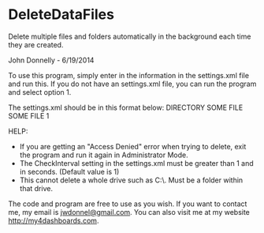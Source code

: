 DeleteDataFiles
===============

Delete multiple files and folders automatically in the background each time they are created.


John Donnelly - 6/19/2014

To use this program, simply enter in the information in the settings.xml file and run this. 
If you do not have an settings.xml file, you can run the program and select option 1.


The settings.xml should be in this format below:
<Settings>
    <FolderFileList>
        <FolderInfo>
            <Folder>DIRECTORY</Folder>
            <Files>
                <File>SOME FILE</File>
                <File>SOME FILE</File>
            </Files>
        </FolderInfo>
    </FolderFileList>
    <CheckInterval>1</CheckInterval>
</Settings>


HELP:
 - If you are getting an "Access Denied" error when trying to delete, exit the program and run it again in Administrator Mode.
 - The CheckInterval setting in the settings.xml must be greater than 1 and in seconds. (Default value is 1)
 - This cannot delete a whole drive such as C:\\. Must be a folder within that drive.


The code and program are free to use as you wish.
If you want to contact me, my email is jwdonnel@gmail.com. You can also visit me at my website http://my4dashboards.com.
